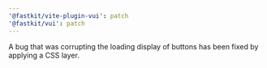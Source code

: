 ```yaml
---
'@fastkit/vite-plugin-vui': patch
'@fastkit/vui': patch
---
```


A bug that was corrupting the loading display of buttons has been fixed by applying a CSS layer.
